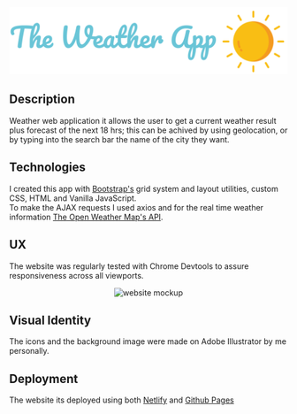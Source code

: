 <p align="center">
    <img src="images/title.png" alt="website mockup"=/>
</p>

## Description ##
Weather web application it allows the user to get a current weather result plus forecast of the next 18 hrs; this can be achived by using geolocation,
or by typing into the search bar the name of the city they want.&nbsp;  

## Technologies ##
I created this app with [Bootstrap's](https://getbootstrap.com//) grid system and layout utilities, custom CSS, HTML and Vanilla JavaScript.&nbsp;  
To make the AJAX requests I used axios and for the real time weather information [The Open Weather Map's API](https://openweathermap.org//).


## UX ##

The website was regularly tested with Chrome Devtools to assure responsiveness across all viewports.
<p align="center">
  <img src="images/mockup.png" alt="website mockup"=/>
</p>

## Visual Identity ##
The icons and the background image were made on Adobe Illustrator by me personally.

## Deployment ##
The website its deployed using both [Netlify](https://angry-gates-ade609.netlify.app/) and [Github Pages](https://mickie4.github.io/Weather-App-project/) 
